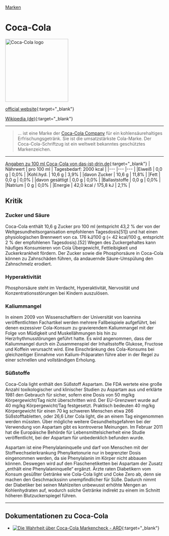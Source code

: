 [Marken](../marken.html)   

# Coca-Cola

<img src="https://upload.wikimedia.org/wikipedia/commons/c/ce/Coca-Cola_logo.svg" height="200" alt="Coca-Cola logo">

[official website](http://www.coca-cola.com/){:target="_blank"}

[Wikipedia (de)](https://de.wikipedia.org/wiki/Coca-Cola){:target="_blank"}

---

> ... ist eine Marke der [Coca-Cola Company](../konzerne/coca-cola_co.html) für ein kohlensäurehaltiges Erfrischungsgetränk. Sie ist die umsatzstärkste Cola-Marke. Der Coca-Cola-Schriftzug ist ein weltweit bekanntes geschütztes Markenzeichen.

---

[Angaben zu 100 ml Coca-Cola von das-ist-drin.de](http://das-ist-drin.de/Coca-Cola-Coke-2-l--11202/){:target="_blank"}
| Nährwert | pro 100 ml  | Tagesbedarf: 2000 kcal |
|---	|---	|---	|
|Eiweiß   	| 0,0 g   	| 0,0%   	|
|Kohl.hyd.   	| 10,6 g |	3,9%   	|
|davon Zucker   	| 10,6 g   	|   	11,8% 	|
|Fett   	| 0,0 g  	|   	0,0% 	|
|davon gesättigt   	| 0,0 g 	  	|   0,0%	|
|Ballaststoffe   	|  0,0 g 	 	| 0,0%  	|
|Natrium   	| 0 g 	  	| 0,0%  	|
|Energie   	|  	42,0 kcal / 175,8 kJ 	   	| 2,1%  	|


## Kritik

### Zucker und Säure
Coca-Cola enthält 10,6 g Zucker pro 100 ml (entspricht 43,2 % der von der Weltgesundheitsorganisation empfohlenen Tagesdosis[51]) und hat einen physiologischen Brennwert von ca. 176 kJ/100 g (= 42 kcal/100 g, entspricht 2 % der empfohlenen Tagesdosis).[52] Wegen des Zuckergehaltes kann häufiges Konsumieren von Cola Übergewicht, Fettleibigkeit und Zuckerkrankheit fördern.
Der Zucker sowie die Phosphorsäure in Coca-Cola können zu Zahnschäden führen, da andauernde Säure-Umspülung den Zahnschmelz erodiert.

### Hyperaktivität
Phosphorsäure steht im Verdacht, Hyperaktivität, Nervosität und Konzentrationsstörungen bei Kindern auszulösen.

### Kaliummangel
In einem 2009 von Wissenschaftlern der Universität von Ioannina veröffentlichten Fachartikel werden mehrere Fallbeispiele aufgeführt, bei denen exzessiver Cola-Konsum zu gravierendem Kaliummangel mit der Folge von Müdigkeit und Muskellähmungen bis hin zu Herzrhythmusstörungen geführt hatte. Es wird angenommen, dass der Kaliummangel durch ein Zusammenspiel der Inhaltsstoffe Glukose, Fructose und Koffein verursacht wird. Eine Einschränkung des Cola-Konsums bei gleichzeitiger Einnahme von Kalium-Präparaten führe aber in der Regel zu einer schnellen und vollständigen Erholung.

### Süßstoffe
Coca-Cola light enthält den Süßstoff Aspartam. Die FDA wertete eine große Anzahl toxikologischer und klinischer Studien zu Aspartam aus und erklärte 1981 den Gebrauch für sicher, sofern eine Dosis von 50 mg/kg Körpergewicht/Tag nicht überschritten wird. Der EU-Grenzwert wurde auf 40 mg/kg Körpergewicht/Tag festgesetzt. Praktisch bedeuten 40 mg/kg Körpergewicht für einen 70 kg schweren Menschen etwa 266 Süßstofftabletten, oder 26,6 Liter Cola light, die an einem Tag eingenommen werden müssten. Über mögliche weitere Gesundheitsgefahren bei der Verwendung von Aspartam gibt es kontroverse Meinungen. Im Februar 2011 hat die Europäische Behörde für Lebensmittelsicherheit eine Studie veröffentlicht, bei der Aspartam für unbedenklich befunden wurde.

Aspartam ist eine Phenylalaninquelle und darf von Menschen mit der Stoffwechselerkrankung Phenylketonurie nur in begrenzter Dosis eingenommen werden, da sie Phenylalanin im Körper nicht abbauen können. Deswegen wird auf den Flaschenetiketten bei Aspartam der Zusatz „enthält eine Phenylalaninquelle“ ergänzt.
Ärzte raten Diabetikern vom Konsum gesüßter Getränke wie Cola-Cola light und Coke Zero ab, denn sie machen den Geschmackssinn unempfindlicher für Süße. Dadurch nimmt der Diabetiker bei seinen Mahlzeiten unbewusst erhöhte Mengen an Kohlenhydraten auf, wodurch solche Getränke indirekt zu einem im Schnitt höheren Blutzuckerspiegel führen.

---

## Dokumentationen zu Coca-Cola
* [![Die Wahrheit über Coca-Cola Markencheck - ARD](http://img.youtube.com/vi/ciGZQ_3FPI4/0.jpg)](https://www.youtube.com/watch?v=ciGZQ_3FPI4){:target="_blank"}

